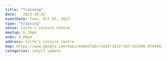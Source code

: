 ```yaml
---
title: "Training"
date:   2023-10-02
eventDate: Tues, Oct 03, 2023
type: "training"
venue: Colfe's Leisure Centre
meetup: 6.20pm
ends: 8.00pm
address: Colfe's Leisure Centre
map: https://www.google.com/maps/embed?pb=!1m18!1m12!1m3!1d2486.4749583762955!2d0.01637787661661038!3d51.44943557180007!2m3!1f0!2f0!3f0!3m2!1i1024!2i768!4f13.1!3m3!1m2!1s0x47d8a9eaca6fd16f%3A0x51f78b75a10e4885!2sColfe&#39;s%20Leisure%20Centre!5e0!3m2!1sen!2suk!4v1696261995581!5m2!1sen!2suk
categories: jekyll update
---
```



